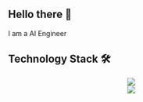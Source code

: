 ## Hello there 👋

I am a AI Engineer

## Technology Stack 🛠️
<div align="center">
  <a href="https://skillicons.dev">
    <img src="https://skillicons.dev/icons?i=git,github,html,css,js,php,py,bootstrap" />
  </a>
</div>
<div align="center">
  <a href="https://skillicons.dev">
    <img src="https://skillicons.dev/icons?i=flask,mysql,figma" />
  </a>
</div>
